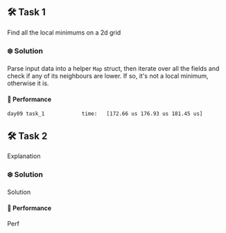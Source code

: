 ## 🛠️ Task 1

Find all the local minimums on a 2d grid

### ❄️ Solution

Parse input data into a helper `Map` struct, then iterate over all the fields and check if any of its neighbours are lower. If so, it's not a local minimum, otherwise it is.

#### 🚀 Performance

```
day09 task_1            time:   [172.66 us 176.93 us 181.45 us]
```

## 🛠️ Task 2

Explanation

### ❄️ Solution

Solution

#### 🚀 Performance

Perf
